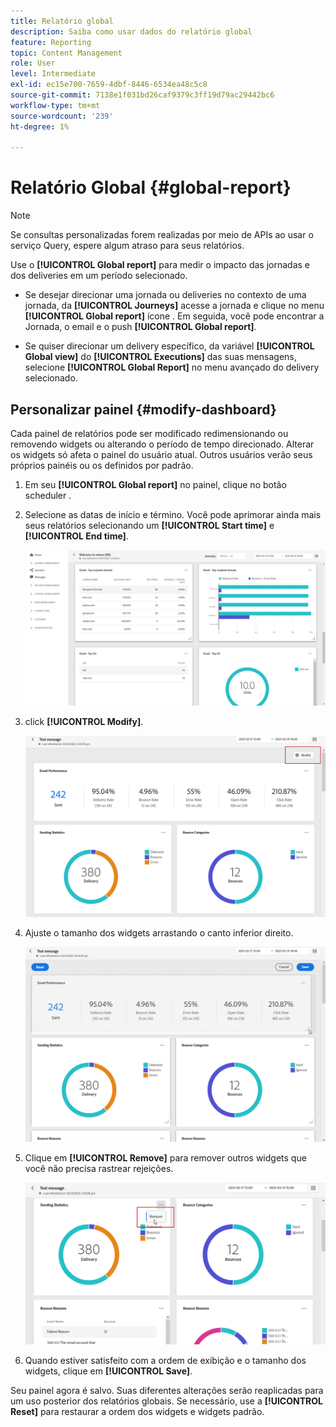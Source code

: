 ```yaml
---
title: Relatório global
description: Saiba como usar dados do relatório global
feature: Reporting
topic: Content Management
role: User
level: Intermediate
exl-id: ec15e700-7659-4dbf-8446-6534ea48c5c8
source-git-commit: 7138e1f031bd26caf9379c3ff19d79ac29442bc6
workflow-type: tm+mt
source-wordcount: '239'
ht-degree: 1%

---
```


# Relatório Global {#global-report}

>[!NOTE]
>
> Se consultas personalizadas forem realizadas por meio de APIs ao usar o serviço Query, espere algum atraso para seus relatórios.

Use o **[!UICONTROL Global report]** para medir o impacto das jornadas e dos deliveries em um período selecionado.

* Se desejar direcionar uma jornada ou deliveries no contexto de uma jornada, da **[!UICONTROL Journeys]** acesse a jornada e clique no menu **[!UICONTROL Global report]** ícone . Em seguida, você pode encontrar a Jornada, o email e o push **[!UICONTROL Global report]**.

* Se quiser direcionar um delivery específico, da variável **[!UICONTROL Global view]** do **[!UICONTROL Executions]** das suas mensagens, selecione **[!UICONTROL Global Report]** no menu avançado do delivery selecionado.

## Personalizar painel {#modify-dashboard}

Cada painel de relatórios pode ser modificado redimensionando ou removendo widgets ou alterando o período de tempo direcionado. Alterar os widgets só afeta o painel do usuário atual. Outros usuários verão seus próprios painéis ou os definidos por padrão.

1. Em seu **[!UICONTROL Global report]** no painel, clique no botão scheduler .

1. Selecione as datas de início e término. Você pode aprimorar ainda mais seus relatórios selecionando um **[!UICONTROL Start time]** e **[!UICONTROL End time]**.

   ![](../assets/global_report_6.png)

1. click **[!UICONTROL Modify]**.

   ![](../assets/global_report_8.png)

1. Ajuste o tamanho dos widgets arrastando o canto inferior direito.

   ![](../assets/global_report_9.png)

1. Clique em **[!UICONTROL Remove]** para remover outros widgets que você não precisa rastrear rejeições.

   ![](../assets/global_report_10.png)

1. Quando estiver satisfeito com a ordem de exibição e o tamanho dos widgets, clique em **[!UICONTROL Save]**.

Seu painel agora é salvo. Suas diferentes alterações serão reaplicadas para um uso posterior dos relatórios globais. Se necessário, use a **[!UICONTROL Reset]** para restaurar a ordem dos widgets e widgets padrão.
